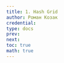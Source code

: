 ```yaml
---
title: 1. Hash Grid
author: Роман Козак
credential:
type: docs
prev: 
next: 
toc: true
math: true
---
```


